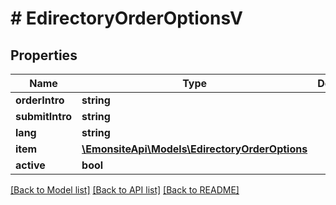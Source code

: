 # # EdirectoryOrderOptionsV

## Properties

Name | Type | Description | Notes
------------ | ------------- | ------------- | -------------
**orderIntro** | **string** |  | [optional]
**submitIntro** | **string** |  | [optional]
**lang** | **string** |  | [optional]
**item** | [**\EmonsiteApi\Models\EdirectoryOrderOptions**](EdirectoryOrderOptions.md) |  | [optional]
**active** | **bool** |  | [optional]

[[Back to Model list]](../../README.md#models) [[Back to API list]](../../README.md#endpoints) [[Back to README]](../../README.md)
